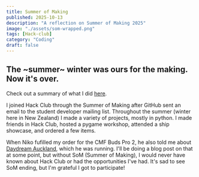 ```yaml
---
title: Summer of Making
published: 2025-10-13
description: "A reflection on Summer of Making 2025"
image: "./assets/som-wrapped.png"
tags: [Hack-club]
category: "Coding"
draft: false
---
```


## The ~summer~ winter was ours for the making. Now it's over.

Check out a summary of what I did [here](https://summer.hackclub.com/wrapped/share/CapUCZe).

I joined Hack Club through the Summer of Making after GitHub sent an email to the student developer mailing list. Throughout the summer (winter here in New Zealand) I made a variety of projects, mostly in python. I made friends in Hack Club, hosted a pygame workshop, attended a ship showcase, and ordered a few items.

When Niko fufilled my order for the CMF Buds Pro 2, he also told me about [Daydream Auckland](https://daydream.hackclub.com/auckland), which he was running. I'll be doing a blog post on that at some point, but without SoM (Summer of Making), I would never have known about Hack Club or had the opportunities I've had. It's sad to see SoM ending, but I'm grateful I got to participate!
